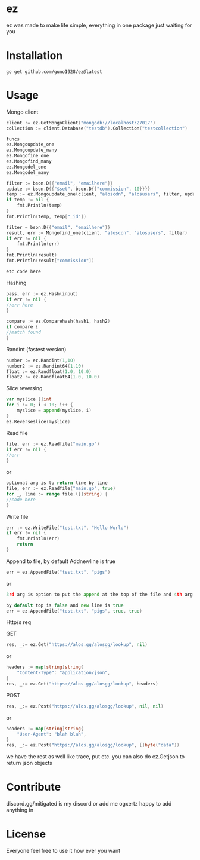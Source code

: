 
# ez

ez was made to make life simple, everything in one package just waiting for you

# Installation



```shell
go get github.com/guno1928/ez@latest
```


# Usage

Mongo client
```go
client := ez.GetMongoClient("mongodb://localhost:27017")
collection := client.Database("testdb").Collection("testcollection")

funcs
ez.Mongoupdate_one
ez.Mongoupdate_many
ez.Mongofine_one
ez.Mongofind_many
ez.Mongodel_one
ez.Mongodel_many

filter := bson.D{{"email", "emailhere"}}
update := bson.D{{"$set", bson.D{{"commission", 10}}}}
temp := ez.Mongoupdate_one(client, "aloscdn", "alosusers", filter, update)
if temp != nil {
    fmt.Println(temp)
}
fmt.Println(temp, temp["_id"])

filter = bson.D{{"email", "emailhere"}}
result, err := Mongofind_one(client, "aloscdn", "alosusers", filter)
if err != nil {
    fmt.Println(err)
}
fmt.Println(result)
fmt.Println(result["commission"])

etc code here
   ```

Hashing
```go
pass, err := ez.Hash(input)
if err != nil {
//err here
}

compare := ez.Comparehash(hash1, hash2)
if compare {
//match found
}
```

Randint (fastest version)
```go
number := ez.Randint(1,10)
number2 := ez.Randint64(1,10)
float := ez.Randfloat(1.0, 10.0)
float2 := ez.Randfloat64(1.0, 10.0)
```

Slice reversing 
```go
var myslice []int
for i := 0; i < 10; i++ {
    myslice = append(myslice, i)
}
ez.Reverseslice(myslice)

```

Read file
```go
file, err := ez.Readfile("main.go")
if err != nil {
//err
}
```
or 
```go
optional arg is to return line by line
file, err := ez.Readfile("main.go", true)
for _, line := range file.([]string) {
//code here
}
```
Write file
```go
err := ez.WriteFile("test.txt", "Hello World")
if err != nil {
	fmt.Println(err)
	return
}
```
Append to file, by default Addnewline is true
```go
err = ez.AppendFile("test.txt", "pigs")
```
or 
```go
3rd arg is option to put the append at the top of the file and 4th arg is to add a new line or not

by default top is false and new line is true
err = ez.AppendFile("test.txt", "pigs", true, true)
```

Http/s req

GET
```go
res, _:= ez.Get("https://alos.gg/alosgg/lookup", nil)
```
or 
```go
headers := map[string]string{
	"Content-Type": "application/json",
}
res, _:= ez.Get("https://alos.gg/alosgg/lookup", headers)
```
POST
```go
res, _:= ez.Post("https://alos.gg/alosgg/lookup", nil, nil)
```
or 
```go
headers := map[string]string{
	"User-Agent": "blah blah",
}
res, _:= ez.Post("https://alos.gg/alosgg/lookup", []byte("data"))
```
we have the rest as well like trace, put etc. you can also do ez.Getjson to return json objects




# Contribute

discord.gg/mitigated is my discord or add me ogxertz happy to add anything in


# License

Everyone feel free to use it how ever you want

